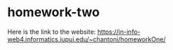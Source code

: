 # homework-two

Here is the link to the website: https://in-info-web4.informatics.iupui.edu/~chantoni/homeworkOne/

